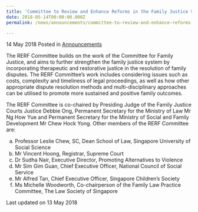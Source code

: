 ```yaml
---
title: 'Committee to Review and Enhance Reforms in the Family Justice System (RERF Committee)'
date: 2018-05-14T00:00:00.000Z
permalink: /news/announcements/committee-to-review-and-enhance-reforms-in-the-family-justice-system/

---
```



14 May 2018 Posted in [Announcements](/news/announcements) 

The RERF Committee builds on the work of the Committee for Family Justice, and aims to further strengthen the family justice system by incorporating therapeutic and restorative justice in the resolution of family disputes. The RERF Committee’s work includes considering issues such as costs, complexity and timeliness of legal proceedings, as well as how other appropriate dispute resolution methods and multi-disciplinary approaches can be utilised to promote more sustained and positive family outcomes.
 
The RERF Committee is co-chaired by Presiding Judge of the Family Justice Courts Justice Debbie Ong, Permanent Secretary for the Ministry of Law Mr Ng How Yue and Permanent Secretary for the Ministry of Social and Family Development Mr Chew Hock Yong. Other members of the RERF Committee are:


<ol style="list-style-type: lower-alpha">
<li>Professor Leslie Chew, SC, Dean School of Law, Singapore University of Social Science </li>
<li>Mr Vincent Hoong, Registrar, Supreme Court </li>
<li> Dr Sudha Nair, Executive Director, Promoting Alternatives to Violence </li>
<li>Mr Sim Gim Guan, Chief Executive Officer, National Council of Social Service </li>
<li>Mr Alfred Tan, Chief Executive Officer, Singapore Children’s Society </li>
<li>Ms Michelle Woodworth, Co-chairperson of the Family Law Practice Committee, The Law Society of Singapore </li>
</ol>



<p class="right-side-updated">Last updated on 13 May 2018</p> 
